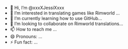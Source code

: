 - 👋 Hi, I’m @xxxXJessiXxxx
- 👀 I’m interested in translating games like Rimworld ...
- 🌱 I’m currently learning how to use GitHub...
- 💞️ I’m looking to collaborate on Rimworld translations...
- 📫 How to reach me ...
- 😄 Pronouns: ...
- ⚡ Fun fact: ...

<!---
xxxXJessiXxxx/xxxXJessiXxxx is a ✨ special ✨ repository because its `README.md` (this file) appears on your GitHub profile.
You can click the Preview link to take a look at your changes.
--->
